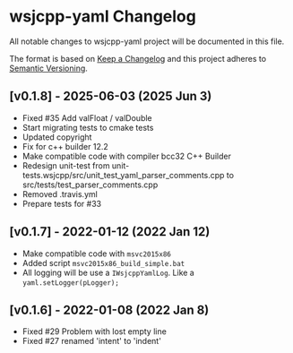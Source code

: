 # wsjcpp-yaml Changelog

All notable changes to wsjcpp-yaml project will be documented in this file.

The format is based on [Keep a Changelog](http://keepachangelog.com/)
and this project adheres to [Semantic Versioning](http://semver.org/).

## [v0.1.8] - 2025-06-03 (2025 Jun 3)

- Fixed #35 Add valFloat / valDouble
- Start migrating tests to cmake tests
- Updated copyright
- Fix for c++ builder 12.2
- Make compatible code with compiler bcc32 C++ Builder
- Redesign unit-test from unit-tests.wsjcpp/src/unit_test_yaml_parser_comments.cpp to src/tests/test_parser_comments.cpp
- Removed .travis.yml
- Prepare tests for #33

## [v0.1.7] - 2022-01-12 (2022 Jan 12)

- Make compatible code with `msvc2015x86`
- Added script `msvc2015x86_build_simple.bat`
- All logging will be use a `IWsjcppYamlLog`. Like a `yaml.setLogger(pLogger);`

## [v0.1.6] - 2022-01-08 (2022 Jan 8)

- Fixed #29 Problem with lost empty line
- Fixed #27 renamed 'intent' to 'indent'
